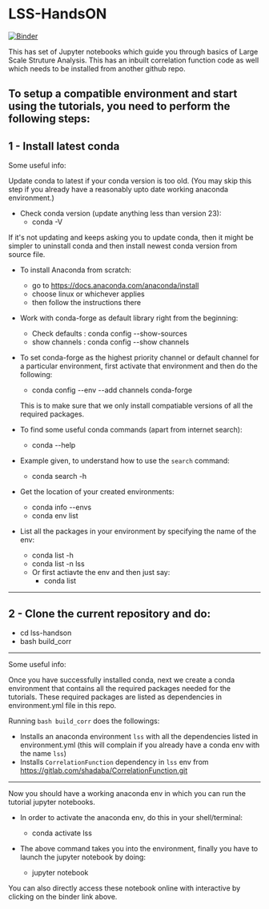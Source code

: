 # LSS-HandsON
[![Binder](https://mybinder.org/badge_logo.svg)](https://mybinder.org/v2/gl/shadaba%2Flss-handson/master)


This has set of Jupyter notebooks which guide you through basics of Large Scale Struture Analysis. This has an inbuilt correlation function code as well which needs to be installed from another github repo.

**To setup a compatible environment and start using the tutorials, you need to perform the following steps:**
------------------------------------------------------------------------------
1 - Install latest conda
------------------------------------------------------------------------------

Some useful info:

Update conda to latest if your conda version is too old. (You may skip this step if you already have a reasonably upto date working anaconda environment.)

* Check conda version (update anything less than version 23):
  * conda -V

If it's not updating and keeps asking you to update conda, then it might be simpler to uninstall conda and then install newest conda version from source file.


* To install Anaconda from scratch:
  * go to https://docs.anaconda.com/anaconda/install
  * choose linux or whichever applies
  * then follow the instructions there

* Work with conda-forge as default library right from the beginning:
  * Check defaults : conda config --show-sources
  * show channels : conda config --show channels

* To set conda-forge as the highest priority channel or default channel for a particular environment, first activate that environment and then do the following:
  * conda config --env --add channels conda-forge

  This is to make sure that we only install compatiable   versions of all the required packages.

* To find some useful conda commands (apart from internet search):
  * conda --help
* Example given, to understand how to use the `search` command:
  * conda search -h
* Get the location of your created environments:
  * conda info --envs
  * conda env list
* List all the packages in your environment by specifying the name of the env:
  * conda list -h
  * conda list -n lss
  * Or first actiavte the env and then just say:
    * conda list

------------------------------------------------------------------------------
2 - Clone the current repository and do:
---
* cd lss-handson
* bash build_corr
---

Some useful info:

Once you have successfully installed conda, next we create a conda environment that contains all the required packages needed for the tutorials.
These required packages are listed as dependencies in environment.yml file in this repo.

Running `bash build_corr` does the followings:
  - Installs an anaconda environment `lss` with all the dependencies listed in environment.yml (this will complain if you already have a conda env with the name `lss`)
  - Installs `CorrelationFunction` dependency in `lss` env from https://gitlab.com/shadaba/CorrelationFunction.git
---
Now you should have a working anaconda env in which you can run the tutorial jupyter notebooks.
* In order to activate the anaconda env, do this in your shell/terminal:
  * conda activate lss

* The above command takes you into the environment, finally you have to launch the jupyter notebook by doing:
  * jupyter notebook

You can also directly access these notebook online with interactive by clicking on the binder link above.
